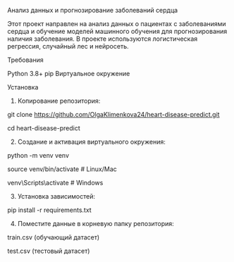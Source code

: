 Анализ данных и прогнозирование заболеваний сердца


Этот проект направлен на анализ данных о пациентах с заболеваниями сердца и обучение моделей машинного обучения для прогнозирования наличия заболевания. В проекте используются логистическая регрессия, случайный лес и нейросеть.


Требования

Python 3.8+
pip
Виртуальное окружение


Установка

1. Копирование репозитория:

git clone https://github.com/OlgaKlimenkova24/heart-disease-predict.git

cd heart-disease-predict


2. Создание и активация виртуального окружения:

python -m venv venv

source venv/bin/activate  # Linux/Mac

venv\Scripts\activate     # Windows


3. Установка зависимостей:

pip install -r requirements.txt


4. Поместите данные в корневую папку репозитория:

train.csv (обучающий датасет)

test.csv (тестовый датасет)

